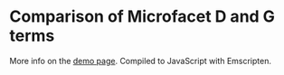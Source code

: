 Comparison of Microfacet D and G terms
======================================

More info on the [demo page](http://matejd.github.io/micro-comp/).
Compiled to JavaScript with Emscripten.
